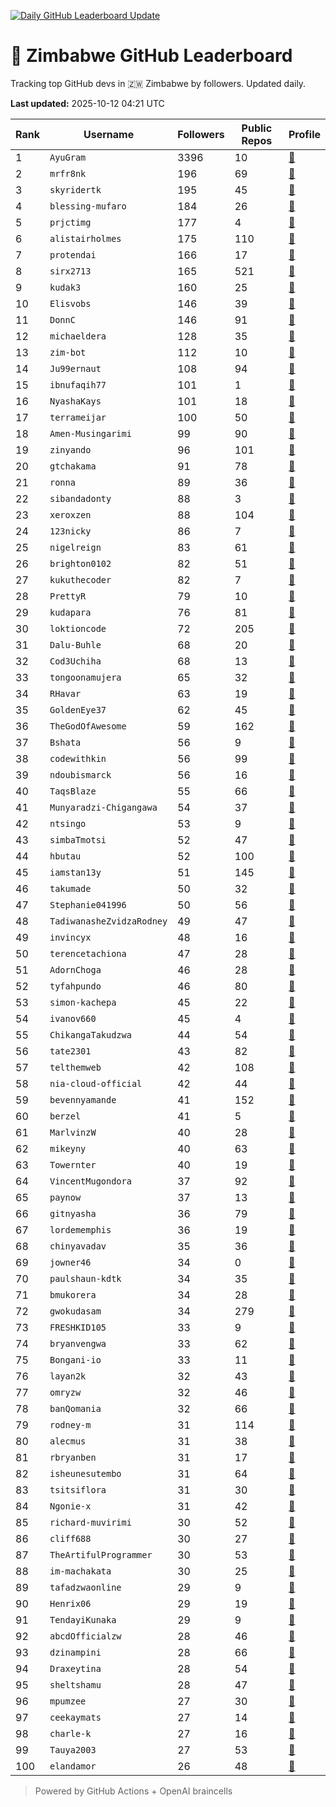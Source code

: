 [![Daily GitHub Leaderboard Update](https://github.com/bevennyamande/zim_leaderboard/actions/workflows/leaderboard.yml/badge.svg)](https://github.com/bevennyamande/zim_leaderboard/actions/workflows/leaderboard.yml)

# 🦍 Zimbabwe GitHub Leaderboard

Tracking top GitHub devs in 🇿🇼 Zimbabwe by followers. Updated daily.

<!-- START LEADERBOARD -->
**Last updated:** 2025-10-12 04:21 UTC  

| Rank | Username | Followers | Public Repos | Profile |
|------|----------|-----------|--------------|---------|
| 1 | `AyuGram` | 3396 | 10 | [🔗](https://github.com/AyuGram) |
| 2 | `mrfr8nk` | 196 | 69 | [🔗](https://github.com/mrfr8nk) |
| 3 | `skyridertk` | 195 | 45 | [🔗](https://github.com/skyridertk) |
| 4 | `blessing-mufaro` | 184 | 26 | [🔗](https://github.com/blessing-mufaro) |
| 5 | `prjctimg` | 177 | 4 | [🔗](https://github.com/prjctimg) |
| 6 | `alistairholmes` | 175 | 110 | [🔗](https://github.com/alistairholmes) |
| 7 | `protendai` | 166 | 17 | [🔗](https://github.com/protendai) |
| 8 | `sirx2713` | 165 | 521 | [🔗](https://github.com/sirx2713) |
| 9 | `kudak3` | 160 | 25 | [🔗](https://github.com/kudak3) |
| 10 | `Elisvobs` | 146 | 39 | [🔗](https://github.com/Elisvobs) |
| 11 | `DonnC` | 146 | 91 | [🔗](https://github.com/DonnC) |
| 12 | `michaeldera` | 128 | 35 | [🔗](https://github.com/michaeldera) |
| 13 | `zim-bot` | 112 | 10 | [🔗](https://github.com/zim-bot) |
| 14 | `Ju99ernaut` | 108 | 94 | [🔗](https://github.com/Ju99ernaut) |
| 15 | `ibnufaqih77` | 101 | 1 | [🔗](https://github.com/ibnufaqih77) |
| 16 | `NyashaKays` | 101 | 18 | [🔗](https://github.com/NyashaKays) |
| 17 | `terrameijar` | 100 | 50 | [🔗](https://github.com/terrameijar) |
| 18 | `Amen-Musingarimi` | 99 | 90 | [🔗](https://github.com/Amen-Musingarimi) |
| 19 | `zinyando` | 96 | 101 | [🔗](https://github.com/zinyando) |
| 20 | `gtchakama` | 91 | 78 | [🔗](https://github.com/gtchakama) |
| 21 | `ronna` | 89 | 36 | [🔗](https://github.com/ronna) |
| 22 | `sibandadonty` | 88 | 3 | [🔗](https://github.com/sibandadonty) |
| 23 | `xeroxzen` | 88 | 104 | [🔗](https://github.com/xeroxzen) |
| 24 | `123nicky` | 86 | 7 | [🔗](https://github.com/123nicky) |
| 25 | `nigelreign` | 83 | 61 | [🔗](https://github.com/nigelreign) |
| 26 | `brighton0102` | 82 | 51 | [🔗](https://github.com/brighton0102) |
| 27 | `kukuthecoder` | 82 | 7 | [🔗](https://github.com/kukuthecoder) |
| 28 | `PrettyR` | 79 | 10 | [🔗](https://github.com/PrettyR) |
| 29 | `kudapara` | 76 | 81 | [🔗](https://github.com/kudapara) |
| 30 | `loktioncode` | 72 | 205 | [🔗](https://github.com/loktioncode) |
| 31 | `Dalu-Buhle` | 68 | 20 | [🔗](https://github.com/Dalu-Buhle) |
| 32 | `Cod3Uchiha` | 68 | 13 | [🔗](https://github.com/Cod3Uchiha) |
| 33 | `tongoonamujera` | 65 | 32 | [🔗](https://github.com/tongoonamujera) |
| 34 | `RHavar` | 63 | 19 | [🔗](https://github.com/RHavar) |
| 35 | `GoldenEye37` | 62 | 45 | [🔗](https://github.com/GoldenEye37) |
| 36 | `TheGodOfAwesome` | 59 | 162 | [🔗](https://github.com/TheGodOfAwesome) |
| 37 | `Bshata` | 56 | 9 | [🔗](https://github.com/Bshata) |
| 38 | `codewithkin` | 56 | 99 | [🔗](https://github.com/codewithkin) |
| 39 | `ndoubismarck` | 56 | 16 | [🔗](https://github.com/ndoubismarck) |
| 40 | `TaqsBlaze` | 55 | 66 | [🔗](https://github.com/TaqsBlaze) |
| 41 | `Munyaradzi-Chigangawa` | 54 | 37 | [🔗](https://github.com/Munyaradzi-Chigangawa) |
| 42 | `ntsingo` | 53 | 9 | [🔗](https://github.com/ntsingo) |
| 43 | `simbaTmotsi` | 52 | 47 | [🔗](https://github.com/simbaTmotsi) |
| 44 | `hbutau` | 52 | 100 | [🔗](https://github.com/hbutau) |
| 45 | `iamstan13y` | 51 | 145 | [🔗](https://github.com/iamstan13y) |
| 46 | `takumade` | 50 | 32 | [🔗](https://github.com/takumade) |
| 47 | `Stephanie041996` | 50 | 56 | [🔗](https://github.com/Stephanie041996) |
| 48 | `TadiwanasheZvidzaRodney` | 49 | 47 | [🔗](https://github.com/TadiwanasheZvidzaRodney) |
| 49 | `invincyx` | 48 | 16 | [🔗](https://github.com/invincyx) |
| 50 | `terencetachiona` | 47 | 28 | [🔗](https://github.com/terencetachiona) |
| 51 | `AdornChoga` | 46 | 28 | [🔗](https://github.com/AdornChoga) |
| 52 | `tyfahpundo` | 46 | 80 | [🔗](https://github.com/tyfahpundo) |
| 53 | `simon-kachepa` | 45 | 22 | [🔗](https://github.com/simon-kachepa) |
| 54 | `ivanov660` | 45 | 4 | [🔗](https://github.com/ivanov660) |
| 55 | `ChikangaTakudzwa` | 44 | 54 | [🔗](https://github.com/ChikangaTakudzwa) |
| 56 | `tate2301` | 43 | 82 | [🔗](https://github.com/tate2301) |
| 57 | `telthemweb` | 42 | 108 | [🔗](https://github.com/telthemweb) |
| 58 | `nia-cloud-official` | 42 | 44 | [🔗](https://github.com/nia-cloud-official) |
| 59 | `bevennyamande` | 41 | 152 | [🔗](https://github.com/bevennyamande) |
| 60 | `berzel` | 41 | 5 | [🔗](https://github.com/berzel) |
| 61 | `MarlvinzW` | 40 | 28 | [🔗](https://github.com/MarlvinzW) |
| 62 | `mikeyny` | 40 | 63 | [🔗](https://github.com/mikeyny) |
| 63 | `Towernter` | 40 | 19 | [🔗](https://github.com/Towernter) |
| 64 | `VincentMugondora` | 37 | 92 | [🔗](https://github.com/VincentMugondora) |
| 65 | `paynow` | 37 | 13 | [🔗](https://github.com/paynow) |
| 66 | `gitnyasha` | 36 | 79 | [🔗](https://github.com/gitnyasha) |
| 67 | `lordememphis` | 36 | 19 | [🔗](https://github.com/lordememphis) |
| 68 | `chinyavadav` | 35 | 36 | [🔗](https://github.com/chinyavadav) |
| 69 | `jowner46` | 34 | 0 | [🔗](https://github.com/jowner46) |
| 70 | `paulshaun-kdtk` | 34 | 35 | [🔗](https://github.com/paulshaun-kdtk) |
| 71 | `bmukorera` | 34 | 28 | [🔗](https://github.com/bmukorera) |
| 72 | `gwokudasam` | 34 | 279 | [🔗](https://github.com/gwokudasam) |
| 73 | `FRESHKID105` | 33 | 9 | [🔗](https://github.com/FRESHKID105) |
| 74 | `bryanvengwa` | 33 | 62 | [🔗](https://github.com/bryanvengwa) |
| 75 | `Bongani-io` | 33 | 11 | [🔗](https://github.com/Bongani-io) |
| 76 | `layan2k` | 32 | 43 | [🔗](https://github.com/layan2k) |
| 77 | `omryzw` | 32 | 46 | [🔗](https://github.com/omryzw) |
| 78 | `banQomania` | 32 | 66 | [🔗](https://github.com/banQomania) |
| 79 | `rodney-m` | 31 | 114 | [🔗](https://github.com/rodney-m) |
| 80 | `alecmus` | 31 | 38 | [🔗](https://github.com/alecmus) |
| 81 | `rbryanben` | 31 | 17 | [🔗](https://github.com/rbryanben) |
| 82 | `isheunesutembo` | 31 | 64 | [🔗](https://github.com/isheunesutembo) |
| 83 | `tsitsiflora` | 31 | 30 | [🔗](https://github.com/tsitsiflora) |
| 84 | `Ngonie-x` | 31 | 42 | [🔗](https://github.com/Ngonie-x) |
| 85 | `richard-muvirimi` | 30 | 52 | [🔗](https://github.com/richard-muvirimi) |
| 86 | `cliff688` | 30 | 27 | [🔗](https://github.com/cliff688) |
| 87 | `TheArtifulProgrammer` | 30 | 53 | [🔗](https://github.com/TheArtifulProgrammer) |
| 88 | `im-machakata` | 30 | 25 | [🔗](https://github.com/im-machakata) |
| 89 | `tafadzwaonline` | 29 | 9 | [🔗](https://github.com/tafadzwaonline) |
| 90 | `Henrix06` | 29 | 19 | [🔗](https://github.com/Henrix06) |
| 91 | `TendayiKunaka` | 29 | 9 | [🔗](https://github.com/TendayiKunaka) |
| 92 | `abcdOfficialzw` | 28 | 46 | [🔗](https://github.com/abcdOfficialzw) |
| 93 | `dzinampini` | 28 | 66 | [🔗](https://github.com/dzinampini) |
| 94 | `Draxeytina` | 28 | 54 | [🔗](https://github.com/Draxeytina) |
| 95 | `sheltshamu` | 28 | 47 | [🔗](https://github.com/sheltshamu) |
| 96 | `mpumzee` | 27 | 30 | [🔗](https://github.com/mpumzee) |
| 97 | `ceekaymats` | 27 | 14 | [🔗](https://github.com/ceekaymats) |
| 98 | `charle-k` | 27 | 16 | [🔗](https://github.com/charle-k) |
| 99 | `Tauya2003` | 27 | 53 | [🔗](https://github.com/Tauya2003) |
| 100 | `elandamor` | 26 | 48 | [🔗](https://github.com/elandamor) |
<!-- END LEADERBOARD -->

> Powered by GitHub Actions + OpenAI braincells
